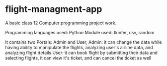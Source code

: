 # flight-managment-app
A basic class 12 Computer programming project work.

Programming languages used: Python
Module used: tkinter, csv, random

It contains two Portals: Admin and User,
Admin: it can change the data while having ability to manipulate the flights, analyzing user's airline data, and analyzing flight details
User: it can book flight by submitting their data and selecting flights, it can view it's ticket, and can cancel the ticket as well
